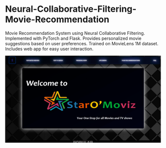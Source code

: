 # Neural-Collaborative-Filtering-Movie-Recommendation
Movie Recommendation System using Neural Collaborative Filtering. Implemented with PyTorch and Flask. Provides personalized movie suggestions based on user preferences. Trained on MovieLens 1M dataset. Includes web app for easy user interaction.

![S1](https://github.com/DevaSunder/Neural-Collaborative-Filtering-Movie-Recommendation/blob/main/Screenshots/Screenshot%20(17).png)
